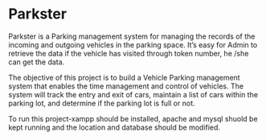 # Parkster
Parkster is a Parking management system for managing the records of the incoming and outgoing vehicles in the parking space. It’s easy for Admin to retrieve the data if the vehicle has visited through token number, he /she can get the data.

The objective of this project is to build a Vehicle Parking management system that enables the time management and control of vehicles. The system will track the entry and exit of cars, maintain a list of cars within the parking lot, and determine if the parking lot is full or not.

To run this project-xampp should be installed, apache and mysql shuold be kept running and the location and database should be modified. 
